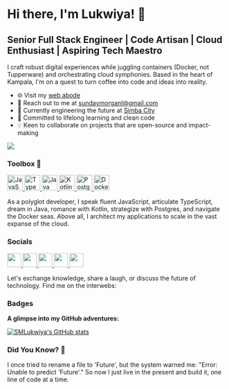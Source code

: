 Hi there, I'm Lukwiya! 👋
=========================

Senior Full Stack Engineer | Code Artisan | Cloud Enthusiast | Aspiring Tech Maestro
-------------------------------------------------------------------------------------

I craft robust digital experiences while juggling containers (Docker, not Tupperware) and orchestrating cloud symphonies. Based in the heart of Kampala, I'm on a quest to turn coffee into code and ideas into reality.

* 🌐 Visit my [web abode](https://lukwiya.co/)
* 📧 Reach out to me at [sundaymorganl@gmail.com](mailto:sundaymorganl@gmail.com)
* 🚀 Currently engineering the future at [Simba City](https://github.com/simbacity/superapp)
* 🧠 Committed to lifelong learning and clean code
* 💡 Keen to collaborate on projects that are open-source and impact-making

<a href="https://www.twitter.com/LSundaymorgan" target="_blank" rel="noreferrer"><img
src="https://img.shields.io/twitter/follow/LSundaymorgan?logo=twitter&style=for-the-badge&color=0891b2&labelColor=1c1917"
/></a>

### Toolbox 🧰

<p align="left">
  <!-- JavaScript -->
 <a href="https://developer.mozilla.org/en-US/docs/Web/JavaScript" target="_blank" rel="noreferrer">
   <img src="https://raw.githubusercontent.com/danielcranney/readme-generator/main/public/icons/skills/javascript-colored.svg" width="36" height="36" alt="JavaScript" />
 </a>
  <a href="https://www.typescriptlang.org/" target="_blank" rel="noreferrer">
    <img src="https://raw.githubusercontent.com/danielcranney/readme-generator/main/public/icons/skills/typescript-colored.svg" width="36" height="36" alt="TypeScript" />
  </a>
  <a href="https://www.java.com/en/" target="_blank" rel="noreferrer">
    <img src="https://raw.githubusercontent.com/danielcranney/readme-generator/main/public/icons/skills/java-colored.svg" width="36" height="36" alt="Java" />
  </a>
  <a href="https://kotlinlang.org/" target="_blank" rel="noreferrer">
    <img src="https://raw.githubusercontent.com/danielcranney/readme-generator/main/public/icons/skills/kotlin-colored.svg" width="36" height="36" alt="Kotlin" />
  </a>
  <a href="https://www.postgresql.org/" target="_blank" rel="noreferrer">
    <img src="https://raw.githubusercontent.com/danielcranney/readme-generator/main/public/icons/skills/postgresql-colored.svg" width="36" height="36" alt="Postgresql" />
  </a>
  <a href="https://www.docker.com/" target="_blank" rel="noreferrer">
    <img src="https://raw.githubusercontent.com/danielcranney/readme-generator/main/public/icons/skills/docker-colored.svg" width="36" height="36" alt="Docker" />
  </a>
  <!-- ... other skills ... -->
</p>

As a polyglot developer, I speak fluent JavaScript, articulate TypeScript, dream in Java, romance with Kotlin, strategize with Postgres, and navigate the Docker seas. Above all, I architect my applications to scale in the vast expanse of the cloud.

### Socials

<p align="left">
  <a href="https://codesandbox.io/u/SMLukwiya" target="_blank" rel="noreferrer">
    <img src="https://raw.githubusercontent.com/danielcranney/readme-generator/main/public/icons/socials/codesandbox.svg" width="32" height="32" />
  </a>
  <a href="https://discord.com/users/SMLukwiya" target="_blank" rel="noreferrer">
    <img src="https://raw.githubusercontent.com/danielcranney/readme-generator/main/public/icons/socials/discord.svg" width="32" height="32" />
  </a>
  <a href="https://www.github.com/SMLukwiya" target="_blank" rel="noreferrer">
    <img src="https://raw.githubusercontent.com/danielcranney/readme-generator/main/public/icons/socials/github.svg" width="32" height="32" />
  </a>
  <a href="https://www.linkedin.com/in/lukwiya-sunday-morgan-056aa9130/" target="_blank" rel="noreferrer">
    <img src="https://raw.githubusercontent.com/danielcranney/readme-generator/main/public/icons/socials/linkedin.svg" width="32" height="32" />
  </a>
  <a href="https://www.twitter.com/LSundaymorgan" target="_blank" rel="noreferrer">
    <img src="https://raw.githubusercontent.com/danielcranney/readme-generator/main/public/icons/socials/twitter.svg" width="32" height="32" />
  </a>
</p>

Let's exchange knowledge, share a laugh, or discuss the future of technology. Find me on the interwebs:

### Badges

<b>A glimpse into my GitHub adventures:</b>

<a href="http://www.github.com/SMLukwiya"><img src="https://github-readme-stats.vercel.app/api?username=SMLukwiya&show_icons=true&hide=&count_private=true&title_color=0891b2&text_color=ffffff&icon_color=0891b2&bg_color=1c1917&hide_border=true&show_icons=true" alt="SMLukwiya's GitHub stats" /></a>

### Did You Know? 🤔

I once tried to rename a file to 'Future', but the system warned me: "Error: Unable to predict 'Future'." So now I just live in the present and build it, one line of code at a time.
